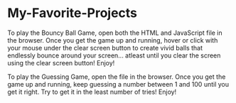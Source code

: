 # My-Favorite-Projects
To play the Bouncy Ball Game, open both the HTML and JavaScript file in the browser. Once you get the game up and running, hover or click with your mouse under the clear screen button to create vivid balls that endlessly bounce around your screen... atleast until you clear the screen using the clear screen button! Enjoy!

To play the Guessing Game, open the file in the browser. Once you get the game up and running, keep guessing a number between 1 and 100 until you get it right. Try to get it in the least number of tries! Enjoy!

